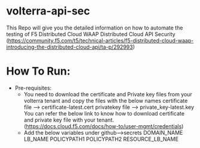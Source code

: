 # volterra-api-sec
This Repo will give you the detailed information on how to automate the testing of F5 Distributed Cloud WAAP Distributed Cloud API Security (https://community.f5.com/t5/technical-articles/f5-distributed-cloud-waap-introducing-the-distributed-cloud-api/ta-p/292993)

# How To Run:
* Pre-requisites:
  * You need to download the certificate and Private key files from your volterra tenant and copy the files with the below names
    certificate file --> certificate-latest.cert
    privatekey file --> private_key-latest.key
    You can refer the below link to know how to download certificate and private key file with your tenant.
    (https://docs.cloud.f5.com/docs/how-to/user-mgmt/credentials)
  * Add the below variables under github-->secrets
    DOMAIN_NAME
    LB_NAME
    POLICYPATH1
    POLICYPATH2
    RESOURCE_LB_NAME
    
